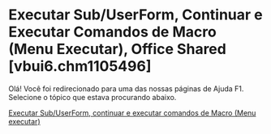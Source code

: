 
# Executar Sub/UserForm, Continuar e Executar Comandos de Macro (Menu Executar), Office Shared [vbui6.chm1105496]

Olá! Você foi redirecionado para uma das nossas páginas de Ajuda F1. Selecione o tópico que estava procurando abaixo.

[Executar Sub/UserForm, continuar e executar comandos de Macro (Menu executar)](http://msdn.microsoft.com/library/87eb477d-7cbd-0486-3c94-ba3c8f164bf5%28Office.15%29.aspx)
